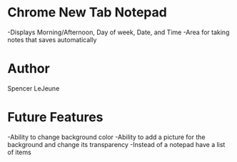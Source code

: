 # Chrome New Tab Notepad
-Displays Morning/Afternoon, Day of week, Date, and Time
-Area for taking notes that saves automatically

# Author
Spencer LeJeune

# Future Features
-Ability to change background color
-Ability to add a picture for the background and change its transparency
-Instead of a notepad have a list of items